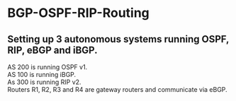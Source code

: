 # BGP-OSPF-RIP-Routing

## Setting up 3 autonomous systems running OSPF, RIP, eBGP and iBGP.

AS 200 is running OSPF v1.  
AS 100 is running iBGP.  
As 300 is running RIP v2.   
Routers R1, R2, R3 and R4 are gateway routers and communicate via eBGP.
